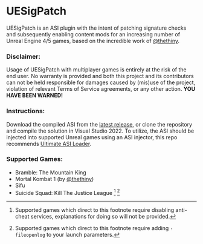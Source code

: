 # UESigPatch
UESigPatch is an ASI plugin with the intent of patching signature checks and subsequently enabling content mods for an increasing number of Unreal Engine 4/5 games, based on the incredible work of [@thethiny](https://github.com/thethiny).

### Disclaimer:
Usage of UESigPatch with multiplayer games is entirely at the risk of the end user. No warranty is provided and both this project and its contributors can not be held responsible for damages caused by (mis)use of the project, violation of relevant Terms of Service agreements, or any other action. **YOU HAVE BEEN WARNED!**

### Instructions:
Download the compiled ASI from the [latest release](https://github.com/Irastris/UESigPatch/releases/latest), or clone the repository and compile the solution in Visual Studio 2022. To utilize, the ASI should be injected into supported Unreal games using an ASI injector, this repo recommends [Ultimate ASI Loader](https://github.com/ThirteenAG/Ultimate-ASI-Loader).

### Supported Games:
 - Bramble: The Mountain King
 - Mortal Kombat 1 (by [@thethiny](https://github.com/thethiny))
 - Sifu
 - Suicide Squad: Kill The Justice League [^1] [^2]

[^1]: Supported games which direct to this footnote require disabling anti-cheat services, explanations for doing so will not be provided.
[^2]: Supported games which direct to this footnote require adding `-fileopenlog` to your launch parameters.
